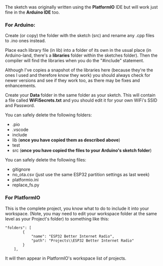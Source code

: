 The sketch was originally written using the **PlatformIO** IDE but will work just fine in the **Arduino IDE** too.

### For Arduino:

Create (or copy) the folder with the sketch (src) and rename any .cpp files to .ino ones instead.

Place each library file (in lib) into a folder of its own in the usual place (in Arduino-land, there's a **libraries** folder within the sketches folder). Then the compiler will find the libraries when you do the "#include" statement.

Although I've copies a snapshot of the libraries here (because they're the ones I used and therefore know they work) you should always check for newer versions and see if they work too, as there may be fixes and enhancements.

Create your **Data** folder in the same folder as your sketch. This will contain a file called **WiFiSecrets.txt** and you should edit it for your own WiFi's SSID and Password.

You can safely delete the following folders:
* .pio
* .vscode
* include
* lib (**once you have copied them as described above**)
* test
* src (**once you have copied the files to your Arduino's sketch folder**)

You can safely delete the following files:
* gitignore
* no_ota.csv (just use the same ESP32 partition settings as last week)
* platformio.ini
* replace_fs.py

### For PlatformIO
This is the complete project, you know what to do to include it into your workspace. (Note, you may need to edit your workspace folder at the same level as your Project's folder) to something like this:
```
"folders": [
		{
			"name": "ESP32 Better Internet Radio",
			"path": "Projects\\ESP32 Better Internet Radio"
		}
	],
  ```
  It will then appear in PlatformIO's workspace list of projects.
